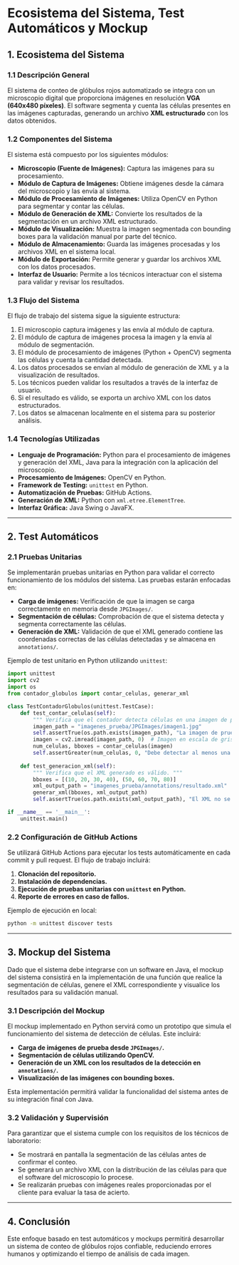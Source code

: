 # Ecosistema del Sistema, Test Automáticos y Mockup

## 1. Ecosistema del Sistema

### 1.1 Descripción General
El sistema de conteo de glóbulos rojos automatizado se integra con un microscopio digital que proporciona imágenes en resolución **VGA (640x480 píxeles)**. El software segmenta y cuenta las células presentes en las imágenes capturadas, generando un archivo **XML estructurado** con los datos obtenidos.

### 1.2 Componentes del Sistema
El sistema está compuesto por los siguientes módulos:

- **Microscopio (Fuente de Imágenes):** Captura las imágenes para su procesamiento.
- **Módulo de Captura de Imágenes:** Obtiene imágenes desde la cámara del microscopio y las envía al sistema.
- **Módulo de Procesamiento de Imágenes:** Utiliza OpenCV en Python para segmentar y contar las células.
- **Módulo de Generación de XML:** Convierte los resultados de la segmentación en un archivo XML estructurado.
- **Módulo de Visualización:** Muestra la imagen segmentada con bounding boxes para la validación manual por parte del técnico.
- **Módulo de Almacenamiento:** Guarda las imágenes procesadas y los archivos XML en el sistema local.
- **Módulo de Exportación:** Permite generar y guardar los archivos XML con los datos procesados.
- **Interfaz de Usuario:** Permite a los técnicos interactuar con el sistema para validar y revisar los resultados.

### 1.3 Flujo del Sistema
El flujo de trabajo del sistema sigue la siguiente estructura:

1. El microscopio captura imágenes y las envía al módulo de captura.
2. El módulo de captura de imágenes procesa la imagen y la envía al módulo de segmentación.
3. El módulo de procesamiento de imágenes (Python + OpenCV) segmenta las células y cuenta la cantidad detectada.
4. Los datos procesados se envían al módulo de generación de XML y a la visualización de resultados.
5. Los técnicos pueden validar los resultados a través de la interfaz de usuario.
6. Si el resultado es válido, se exporta un archivo XML con los datos estructurados.
7. Los datos se almacenan localmente en el sistema para su posterior análisis.

### 1.4 Tecnologías Utilizadas
- **Lenguaje de Programación:** Python para el procesamiento de imágenes y generación del XML, Java para la integración con la aplicación del microscopio.
- **Procesamiento de Imágenes:** OpenCV en Python.
- **Framework de Testing:** `unittest` en Python.
- **Automatización de Pruebas:** GitHub Actions.
- **Generación de XML:** Python con `xml.etree.ElementTree`.
- **Interfaz Gráfica:** Java Swing o JavaFX.

---

## 2. Test Automáticos

### 2.1 Pruebas Unitarias
Se implementarán pruebas unitarias en Python para validar el correcto funcionamiento de los módulos del sistema. Las pruebas estarán enfocadas en:

- **Carga de imágenes:** Verificación de que la imagen se carga correctamente en memoria desde `JPGImages/`.
- **Segmentación de células:** Comprobación de que el sistema detecta y segmenta correctamente las células.
- **Generación de XML:** Validación de que el XML generado contiene las coordenadas correctas de las células detectadas y se almacena en `annotations/`.

Ejemplo de test unitario en Python utilizando `unittest`:
```python
import unittest
import cv2
import os
from contador_globulos import contar_celulas, generar_xml

class TestContadorGlobulos(unittest.TestCase):
    def test_contar_celulas(self):
        """ Verifica que el contador detecta células en una imagen de prueba. """
        imagen_path = "imagenes_prueba/JPGImages/imagen1.jpg"
        self.assertTrue(os.path.exists(imagen_path), "La imagen de prueba no existe")
        imagen = cv2.imread(imagen_path, 0)  # Imagen en escala de grises
        num_celulas, bboxes = contar_celulas(imagen)
        self.assertGreater(num_celulas, 0, "Debe detectar al menos una célula")
    
    def test_generacion_xml(self):
        """ Verifica que el XML generado es válido. """
        bboxes = [(10, 20, 30, 40), (50, 60, 70, 80)]
        xml_output_path = "imagenes_prueba/annotations/resultado.xml"
        generar_xml(bboxes, xml_output_path)
        self.assertTrue(os.path.exists(xml_output_path), "El XML no se generó correctamente")

if __name__ == '__main__':
    unittest.main()
```

### 2.2 Configuración de GitHub Actions
Se utilizará GitHub Actions para ejecutar los tests automáticamente en cada commit y pull request. El flujo de trabajo incluirá:

1. **Clonación del repositorio.**
2. **Instalación de dependencias.**
3. **Ejecución de pruebas unitarias con `unittest` en Python.**
4. **Reporte de errores en caso de fallos.**

Ejemplo de ejecución en local:
```sh
python -m unittest discover tests
```

---

## 3. Mockup del Sistema

Dado que el sistema debe integrarse con un software en Java, el mockup del sistema consistirá en la implementación de una función que realice la segmentación de células, genere el XML correspondiente y visualice los resultados para su validación manual.

### 3.1 Descripción del Mockup
El mockup implementado en Python servirá como un prototipo que simula el funcionamiento del sistema de detección de células. Este incluirá:

- **Carga de imágenes de prueba desde `JPGImages/`.**
- **Segmentación de células utilizando OpenCV.**
- **Generación de un XML con los resultados de la detección en `annotations/`.**
- **Visualización de las imágenes con bounding boxes.**

Esta implementación permitirá validar la funcionalidad del sistema antes de su integración final con Java.

### 3.2 Validación y Supervisión
Para garantizar que el sistema cumple con los requisitos de los técnicos de laboratorio:
- Se mostrará en pantalla la segmentación de las células antes de confirmar el conteo.
- Se generará un archivo XML con la distribución de las células para que el software del microscopio lo procese.
- Se realizarán pruebas con imágenes reales proporcionadas por el cliente para evaluar la tasa de acierto.

---

## 4. Conclusión
Este enfoque basado en test automáticos y mockups permitirá desarrollar un sistema de conteo de glóbulos rojos confiable, reduciendo errores humanos y optimizando el tiempo de análisis de cada imagen.

